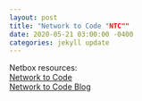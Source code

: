 ```yaml
---
layout: post
title: "Network to Code "NTC""
date: 2020-05-21 03:00:00 -0400
categories: jekyll update
---
```

Netbox resources:<br/>
[Network to Code][NTC-website]<br/>
[Network to Code Blog][NTC-blog]

[NTC-website]: https://www.networktocode.com/
[NTC-blog]: https://blog.networktocode.com/